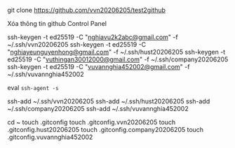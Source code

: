 <!--  -->

git clone https://github.com/vvn20206205/test2github

<!--  -->

Xóa thông tin github Control Panel

<!--  -->

ssh-keygen -t ed25519 -C "nghiavu2k2abc@gmail.com" -f ~/.ssh/vvn20206205
ssh-keygen -t ed25519 -C "nghiayeunguyenhong@gmail.com" -f ~/.ssh/hust20206205
ssh-keygen -t ed25519 -C "vuthingan30012000@gmail.com" -f ~/.ssh/company20206205
ssh-keygen -t ed25519 -C "vuvannghia452002@gmail.com" -f ~/.ssh/vuvannghia452002

<!--  -->

eval `ssh-agent -s`

<!-- eval "$(ssh-agent -s)" -->
<!--  -->


ssh-add ~/.ssh/vvn20206205
ssh-add ~/.ssh/hust20206205
ssh-add ~/.ssh/company20206205
ssh-add ~/.ssh/vuvannghia452002

<!--  -->


cd ~
touch .gitconfig
touch .gitconfig.vvn20206205
touch .gitconfig.hust20206205
touch .gitconfig.company20206205
touch .gitconfig.vuvannghia452002
